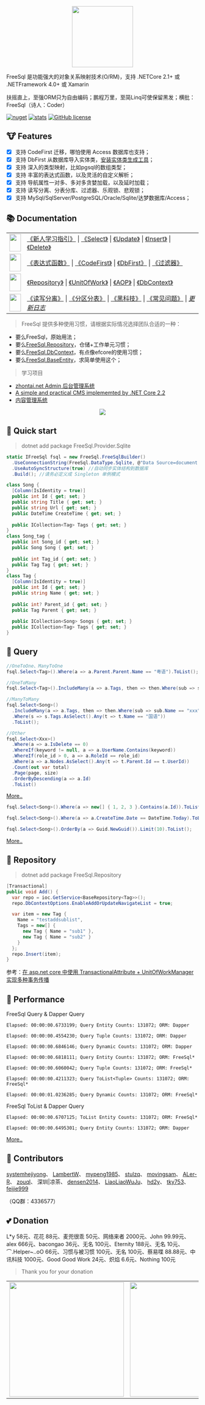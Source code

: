 <p align="center">
  <img height="160" src="https://images.cnblogs.com/cnblogs_com/FreeSql/1656841/o_200424151316logo.png"/>
</p>

FreeSql 是功能强大的对象关系映射技术(O/RM)，支持 .NETCore 2.1+ 或 .NETFramework 4.0+ 或 Xamarin

扶摇直上，至强ORM只为自由编码；鹏程万里，至简Linq可使保留黑发；横批：FreeSql（诗人：Coder）

[![nuget](https://img.shields.io/nuget/v/FreeSql.svg?style=flat-square)](https://www.nuget.org/packages/FreeSql) [![stats](https://img.shields.io/nuget/dt/FreeSql.svg?style=flat-square)](https://www.nuget.org/stats/packages/FreeSql?groupby=Version) [![GitHub license](https://img.shields.io/badge/license-MIT-blue.svg)](https://raw.githubusercontent.com/2881099/FreeSql/master/LICENSE.txt)

## 🐮 Features

- [x] 支持 CodeFirst 迁移，哪怕使用 Access 数据库也支持；
- [x] 支持 DbFirst 从数据库导入实体类，[安装实体类生成工具](https://github.com/2881099/FreeSql/wiki/DbFirst)；
- [x] 支持 深入的类型映射，比如pgsql的数组类型；
- [x] 支持 丰富的表达式函数，以及灵活的自定义解析；
- [x] 支持 导航属性一对多、多对多贪婪加载，以及延时加载；
- [x] 支持 读写分离、分表分库、过滤器、乐观锁、悲观锁；
- [x] 支持 MySql/SqlServer/PostgreSQL/Oracle/Sqlite/达梦数据库/Access；

## 📚 Documentation

| | |
| - | - |
| <img src="https://images.cnblogs.com/cnblogs_com/FreeSql/1656841/o_200424151826freesql_doc1.png" width="30" height="46"/> | [《新人学习指引》](https://www.cnblogs.com/FreeSql/p/11531300.html) \| [《Select》](https://github.com/2881099/FreeSql/wiki/%e6%9f%a5%e8%af%a2) \| [《Update》](https://github.com/2881099/FreeSql/wiki/%e4%bf%ae%e6%94%b9) \| [《Insert》](https://github.com/2881099/FreeSql/wiki/%e6%b7%bb%e5%8a%a0) \| [《Delete》](https://github.com/2881099/FreeSql/wiki/%e5%88%a0%e9%99%a4) |
| <img src="https://images.cnblogs.com/cnblogs_com/FreeSql/1656841/o_200424151831freesql_doc2.png" width="30" height="46"/> | [《表达式函数》](https://github.com/2881099/FreeSql/wiki/%e8%a1%a8%e8%be%be%e5%bc%8f%e5%87%bd%e6%95%b0) \| [《CodeFirst》](https://github.com/2881099/FreeSql/wiki/CodeFirst) \| [《DbFirst》](https://github.com/2881099/FreeSql/wiki/DbFirst) \| [《过滤器》](https://github.com/2881099/FreeSql/wiki/%e8%bf%87%e6%bb%a4%e5%99%a8) |
| <img src="https://images.cnblogs.com/cnblogs_com/FreeSql/1656841/o_200424151835freesql_doc3.png" width="30" height="46"/> | [《Repository》](https://github.com/2881099/FreeSql/wiki/Repository) \| [《UnitOfWork》](https://github.com/2881099/FreeSql/wiki/%e5%b7%a5%e4%bd%9c%e5%8d%95%e5%85%83) \| [《AOP》](https://github.com/2881099/FreeSql/wiki/AOP) \| [《DbContext》](https://github.com/2881099/FreeSql/wiki/DbContext) |
| <img src="https://images.cnblogs.com/cnblogs_com/FreeSql/1656841/o_200424151840freesql_doc4.png" width="30" height="46"/> | [《读写分离》](https://github.com/2881099/FreeSql/wiki/%e8%af%bb%e5%86%99%e5%88%86%e7%a6%bb) \| [《分区分表》](https://github.com/2881099/FreeSql/wiki/%e5%88%86%e5%8c%ba%e5%88%86%e8%a1%a8) \| [《黑科技》](https://github.com/2881099/FreeSql/wiki/%E9%AA%9A%E6%93%8D%E4%BD%9C) \| [《常见问题》](https://github.com/dotnetcore/FreeSql/wiki/%E5%B8%B8%E8%A7%81%E9%97%AE%E9%A2%98)  \| [*更新日志*](https://github.com/2881099/FreeSql/wiki/%e6%9b%b4%e6%96%b0%e6%97%a5%e5%bf%97) |

> FreeSql 提供多种使用习惯，请根据实际情况选择团队合适的一种：

- 要么FreeSql，原始用法；
- 要么[FreeSql.Repository](https://github.com/2881099/FreeSql/wiki/Repository)，仓储+工作单元习惯；
- 要么[FreeSql.DbContext](https://github.com/2881099/FreeSql/wiki/DbContext)，有点像efcore的使用习惯；
- 要么[FreeSql.BaseEntity](https://github.com/2881099/FreeSql/tree/master/Examples/base_entity)，求简单使用这个；

> 学习项目

- [zhontai.net Admin 后台管理系统](https://github.com/zhontai/Admin.Core)
- [A simple and practical CMS implememted by .NET Core 2.2](https://github.com/luoyunchong/lin-cms-dotnetcore)
- [内容管理系统](https://github.com/hejiyong/fscms)

<p align="center">
  <img src="https://images.cnblogs.com/cnblogs_com/kellynic/133561/o_200417052121functions08.png"/>
</p>

## 🚀 Quick start

> dotnet add package FreeSql.Provider.Sqlite

```csharp
static IFreeSql fsql = new FreeSql.FreeSqlBuilder()
  .UseConnectionString(FreeSql.DataType.Sqlite, @"Data Source=document.db")
  .UseAutoSyncStructure(true) //自动同步实体结构到数据库
  .Build(); //请务必定义成 Singleton 单例模式

class Song {
  [Column(IsIdentity = true)]
  public int Id { get; set; }
  public string Title { get; set; }
  public string Url { get; set; }
  public DateTime CreateTime { get; set; }
  
  public ICollection<Tag> Tags { get; set; }
}
class Song_tag {
  public int Song_id { get; set; }
  public Song Song { get; set; }
  
  public int Tag_id { get; set; }
  public Tag Tag { get; set; }
}
class Tag {
  [Column(IsIdentity = true)]
  public int Id { get; set; }
  public string Name { get; set; }
  
  public int? Parent_id { get; set; }
  public Tag Parent { get; set; }
  
  public ICollection<Song> Songs { get; set; }
  public ICollection<Tag> Tags { get; set; }
}
```

## 🔎 Query
```csharp
//OneToOne、ManyToOne
fsql.Select<Tag>().Where(a => a.Parent.Parent.Name == "粤语").ToList();

//OneToMany
fsql.Select<Tag>().IncludeMany(a => a.Tags, then => then.Where(sub => sub.Name == "xxx")).ToList();

//ManyToMany
fsql.Select<Song>()
  .IncludeMany(a => a.Tags, then => then.Where(sub => sub.Name == "xxx"))
  .Where(s => s.Tags.AsSelect().Any(t => t.Name == "国语"))
  .ToList();

//Other
fsql.Select<Xxx>()
  .Where(a => a.IsDelete == 0)
  .WhereIf(keyword != null, a => a.UserName.Contains(keyword))
  .WhereIf(role_id > 0, a => a.RoleId == role_id)
  .Where(a => a.Nodes.AsSelect().Any(t => t.Parent.Id == t.UserId))
  .Count(out var total)
  .Page(page, size)
  .OrderByDescending(a => a.Id)
  .ToList()
```
[More..](https://github.com/2881099/FreeSql/wiki/%e6%9f%a5%e8%af%a2)

```csharp
fsql.Select<Song>().Where(a => new[] { 1, 2, 3 }.Contains(a.Id)).ToList();

fsql.Select<Song>().Where(a => a.CreateTime.Date == DateTime.Today).ToList();

fsql.Select<Song>().OrderBy(a => Guid.NewGuid()).Limit(10).ToList();
```
[More..](https://github.com/2881099/FreeSql/wiki/%e8%a1%a8%e8%be%be%e5%bc%8f%e5%87%bd%e6%95%b0) 

## 🚁 Repository

> dotnet add package FreeSql.Repository

```csharp
[Transactional]
public void Add() {
  var repo = ioc.GetService<BaseRepository<Tag>>();
  repo.DbContextOptions.EnableAddOrUpdateNavigateList = true;

  var item = new Tag {
    Name = "testaddsublist",
    Tags = new[] {
      new Tag { Name = "sub1" },
      new Tag { Name = "sub2" }
    }
  };
  repo.Insert(item);
}
```

参考：[在 asp.net core 中使用 TransactionalAttribute + UnitOfWorkManager 实现多种事务传播](https://github.com/dotnetcore/FreeSql/issues/289)

## 💪 Performance

FreeSql Query & Dapper Query
```shell
Elapsed: 00:00:00.6733199; Query Entity Counts: 131072; ORM: Dapper

Elapsed: 00:00:00.4554230; Query Tuple Counts: 131072; ORM: Dapper

Elapsed: 00:00:00.6846146; Query Dynamic Counts: 131072; ORM: Dapper

Elapsed: 00:00:00.6818111; Query Entity Counts: 131072; ORM: FreeSql*

Elapsed: 00:00:00.6060042; Query Tuple Counts: 131072; ORM: FreeSql*

Elapsed: 00:00:00.4211323; Query ToList<Tuple> Counts: 131072; ORM: FreeSql*

Elapsed: 00:00:01.0236285; Query Dynamic Counts: 131072; ORM: FreeSql*
```

FreeSql ToList & Dapper Query
```shell
Elapsed: 00:00:00.6707125; ToList Entity Counts: 131072; ORM: FreeSql*

Elapsed: 00:00:00.6495301; Query Entity Counts: 131072; ORM: Dapper
```

[More..](https://github.com/2881099/FreeSql/wiki/%e6%80%a7%e8%83%bd)

## 👯 Contributors

[systemhejiyong](https://github.com/systemhejiyong)、
[LambertW](https://github.com/LambertW)、
[mypeng1985](https://github.com/mypeng1985)、
[stulzq](https://github.com/stulzq)、
[movingsam](https://github.com/movingsam)、
[ALer-R](https://github.com/ALer-R)、
[zouql](https://github.com/zouql)、
深圳|凉茶、
[densen2014](https://github.com/densen2014)、
[LiaoLiaoWuJu](https://github.com/LiaoLiaoWuJu)、
[hd2y](https://github.com/hd2y)、
[tky753](https://github.com/tky753)、
[feijie999](https://github.com/feijie999)

（QQ群：4336577）

## 💕 Donation

L*y 58元、花花 88元、麦兜很乖 50元、网络来者 2000元、John 99.99元、alex 666元、bacongao 36元、无名 100元、Eternity 188元、无名 10元、⌒.Helper~..oO 66元、习惯与被习惯 100元、无名 100元、蔡易喋 88.88元、中讯科技 1000元、Good Good Work 24元、炽焰 6.6元、Nothing 100元

> Thank you for your donation

| | |
| - | - |
| <img height="300" src="https://images.cnblogs.com/cnblogs_com/kellynic/133561/o_200417052520IMG_7936(20200123-155553).png"/> | <img height="300" src="https://images.cnblogs.com/cnblogs_com/kellynic/133561/o_200417052707IMG_7935(20200123-155553).png"/> |

